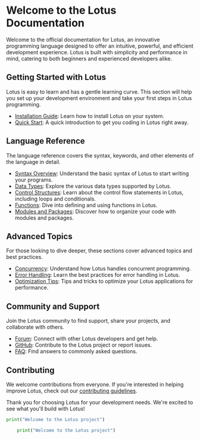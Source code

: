 # Welcome to the Lotus Documentation

Welcome to the official documentation for Lotus, an innovative programming language designed to offer an intuitive, powerful, and efficient development experience. Lotus is built with simplicity and performance in mind, catering to both beginners and experienced developers alike.

## Getting Started with Lotus

Lotus is easy to learn and has a gentle learning curve. This section will help you set up your development environment and take your first steps in Lotus programming.

- [Installation Guide](/installation.md): Learn how to install Lotus on your system.
- [Quick Start](/quick-start): A quick introduction to get you coding in Lotus right away.

## Language Reference

The language reference covers the syntax, keywords, and other elements of the language in detail.

- [Syntax Overview](/syntax): Understand the basic syntax of Lotus to start writing your programs.
- [Data Types](/data-types): Explore the various data types supported by Lotus.
- [Control Structures](/control-structures): Learn about the control flow statements in Lotus, including loops and conditionals.
- [Functions](/functions): Dive into defining and using functions in Lotus.
- [Modules and Packages](/modules-and-packages): Discover how to organize your code with modules and packages.

## Advanced Topics

For those looking to dive deeper, these sections cover advanced topics and best practices.

- [Concurrency](/concurrency): Understand how Lotus handles concurrent programming.
- [Error Handling](/error-handling): Learn the best practices for error handling in Lotus.
- [Optimization Tips](/optimization-tips): Tips and tricks to optimize your Lotus applications for performance.

## Community and Support

Join the Lotus community to find support, share your projects, and collaborate with others.

- [Forum](https://yourforum.link): Connect with other Lotus developers and get help.
- [GitHub](https://yourgithub.link): Contribute to the Lotus project or report issues.
- [FAQ](/faq): Find answers to commonly asked questions.

## Contributing

We welcome contributions from everyone. If you're interested in helping improve Lotus, check out our [contributing guidelines](/contributing).

Thank you for choosing Lotus for your development needs. We're excited to see what you'll build with Lotus!

```py
print("Welcome to the Lotus project")
```

```py
    print("Welcome to the Lotus project")
```
